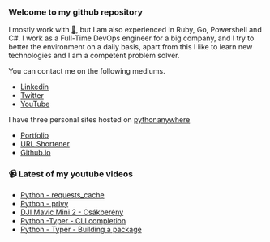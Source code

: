 ### Welcome to my github repository

I mostly work with [:snake:](https://www.python.org/), but I am also experienced in Ruby, Go, Powershell and C#. I work as a Full-Time DevOps engineer for a big company, and I try to better the environment on a daily basis, apart from this I like to learn new technologies and I am a competent problem solver.

You can contact me on the following mediums.
- [Linkedin](https://www.linkedin.com/in/r3ap3rpy)
- [Twitter](https://twitter.com/r3ap3rpy)
- [YouTube](https://www.youtube.com/channel/UC1qkMXH8d2I9DDAtBSeEHqg)

I have three personal sites hosted on [pythonanywhere](https://www.pythonanywhere.com/)
- [Portfolio](http://r3ap3rpy.pythonanywhere.com/)
- [URL Shortener](http://shortenpy.pythonanywhere.com/)
- [Github.io](https://r3ap3rpy.github.io/)

### :video_camera: Latest of my youtube videos
<!-- YOUTUBE:START -->
- [Python - requests_cache](https://www.youtube.com/watch?v=UbxxemlG2o0)
- [Python - privy](https://www.youtube.com/watch?v=ObzDBT6RMj8)
- [DJI Mavic Mini 2 - Csákberény](https://www.youtube.com/watch?v=p4tb-liPaIE)
- [Python -Typer - CLI completion](https://www.youtube.com/watch?v=RD4c_bfSqH8)
- [Python - Typer - Building a package](https://www.youtube.com/watch?v=HQcHUCux3_Y)
<!-- YOUTUBE:END -->

